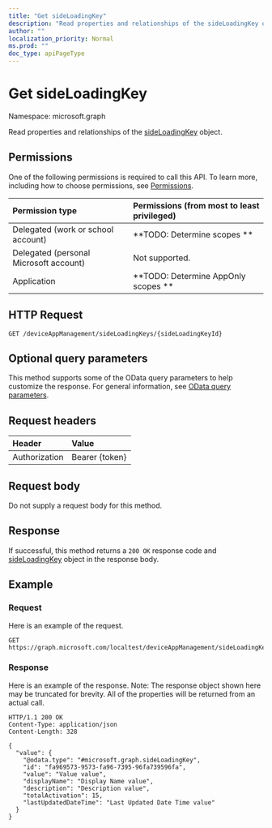 ```yaml
---
title: "Get sideLoadingKey"
description: "Read properties and relationships of the sideLoadingKey object."
author: ""
localization_priority: Normal
ms.prod: ""
doc_type: apiPageType
---
```


# Get sideLoadingKey

Namespace: microsoft.graph

Read properties and relationships of the [sideLoadingKey](../resources/sideloadingkey.md) object.

## Permissions
One of the following permissions is required to call this API. To learn more, including how to choose permissions, see [Permissions](/concepts/permissions-reference.md).

|Permission type|Permissions (from most to least privileged)|
|:---|:---|
|Delegated (work or school account)|**TODO: Determine scopes **|
|Delegated (personal Microsoft account)|Not supported.|
|Application|**TODO: Determine AppOnly scopes **|

## HTTP Request
<!-- {
  "blockType": "ignored"
}
-->
``` http
GET /deviceAppManagement/sideLoadingKeys/{sideLoadingKeyId}
```

## Optional query parameters
This method supports some of the OData query parameters to help customize the response. For general information, see [OData query parameters](/graph/query-parameters).

## Request headers
|Header|Value|
|:---|:---|
|Authorization|Bearer {token}|

## Request body
Do not supply a request body for this method.

## Response
If successful, this method returns a `200 OK` response code and [sideLoadingKey](../resources/sideloadingkey.md) object in the response body.

## Example

### Request
Here is an example of the request.
<!-- {
  "blockType": "request",
  "name": "get_sideloadingkey"
}
-->
``` http
GET https://graph.microsoft.com/localtest/deviceAppManagement/sideLoadingKeys/{sideLoadingKeyId}
```

### Response
Here is an example of the response. Note: The response object shown here may be truncated for brevity. All of the properties will be returned from an actual call.
<!-- {
  "blockType": "response",
  "truncated": true,
  "@odata.type": "microsoft.graph.sideLoadingKey"
}
-->
``` http
HTTP/1.1 200 OK
Content-Type: application/json
Content-Length: 328

{
  "value": {
    "@odata.type": "#microsoft.graph.sideLoadingKey",
    "id": "fa969573-9573-fa96-7395-96fa739596fa",
    "value": "Value value",
    "displayName": "Display Name value",
    "description": "Description value",
    "totalActivation": 15,
    "lastUpdatedDateTime": "Last Updated Date Time value"
  }
}
```

